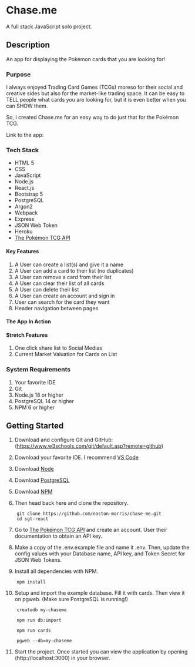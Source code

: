 # Chase.me

A full stack JavaScript solo project.

## Description

An app for displaying the Pokémon cards that you are looking for!

### Purpose

I always enjoyed Trading Card Games (TCGs) moreso for their social and creative
sides but also for the market-like trading space. It can be easy to TELL people
what cards you are looking for, but it is even better when you can SHOW them.

So, I created Chase.me for an easy way to do just that for the Pokémon TCG.

Link to the app:

### Tech Stack

* HTML 5
* CSS
* JavaScript
* Node.js
* React.js
* Bootstrap 5
* PostgreSQL
* Argon2
* Webpack
* Express
* JSON Web Token
* Heroku
* [The Pokémon TCG API](https://dev.pokemontcg.io/)

#### Key Features

1. A User can create a list(s) and give it a name
2. A User can add a card to their list (no duplicates)
3. A User can remove a card from their list
4. A User can clear their list of all cards
5. A User can delete their list
6. A User can create an account and sign in
7. User can search for the card they want
8. Header navigation between pages

#### The App In Action



#### Stretch Features

1. One click share list to Social Medias
2. Current Market Valuation for Cards on List

### System Requirements

1. Your favorite IDE
2. Git
3. Node.js 18 or higher
4. PostgreSQL 14 or higher
5. NPM 6 or higher

## Getting Started

1. Download and configure Git and GitHub: (https://www.w3schools.com/git/default.asp?remote=github)

2. Download your favorite IDE. I recommend [VS Code](https://code.visualstudio.com/download)

3. Download [Node](https://nodejs.org/en/download/)

4. Download [PostgreSQL](https://www.postgresql.org/about/)

5. Download [NPM](https://docs.npmjs.com/getting-started)

6. Then head back here and clone the repository.

```shell
    git clone https://github.com/easton-morris/chase-me.git
    cd sgt-react
```

7. Go to [The Pokémon TCG API](https://dev.pokemontcg.io/) and create an account.
User their documentation to obtain an API key.

8. Make a copy of the .env.example file and name it .env. Then, update the config
values with your Database name, API key, and Token Secret for JSON Web Tokens.

9. Install all dependencies with NPM.

```shell
    npm install
```

10. Setup and import the example database. Fill it with cards. Then view it on pgweb. (Make sure PostgreSQL is running!)

```shell
    createdb my-chaseme

    npm run db:import

    npm run cards

    pgweb --db=my-chaseme
```

11. Start the project. Once started you can view the application by opening (http://localhost:3000) in your browser.
